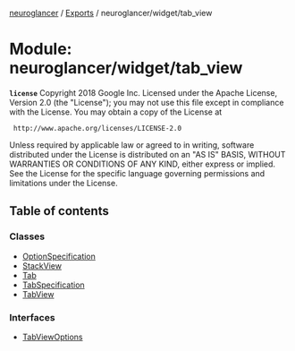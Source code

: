 [neuroglancer](../README.md) / [Exports](../modules.md) / neuroglancer/widget/tab\_view

# Module: neuroglancer/widget/tab\_view

**`license`**
Copyright 2018 Google Inc.
Licensed under the Apache License, Version 2.0 (the "License");
you may not use this file except in compliance with the License.
You may obtain a copy of the License at

     http://www.apache.org/licenses/LICENSE-2.0

Unless required by applicable law or agreed to in writing, software
distributed under the License is distributed on an "AS IS" BASIS,
WITHOUT WARRANTIES OR CONDITIONS OF ANY KIND, either express or implied.
See the License for the specific language governing permissions and
limitations under the License.

## Table of contents

### Classes

- [OptionSpecification](../classes/neuroglancer_widget_tab_view.OptionSpecification.md)
- [StackView](../classes/neuroglancer_widget_tab_view.StackView.md)
- [Tab](../classes/neuroglancer_widget_tab_view.Tab.md)
- [TabSpecification](../classes/neuroglancer_widget_tab_view.TabSpecification.md)
- [TabView](../classes/neuroglancer_widget_tab_view.TabView.md)

### Interfaces

- [TabViewOptions](../interfaces/neuroglancer_widget_tab_view.TabViewOptions.md)
